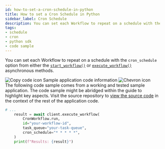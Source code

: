 ```yaml
---
id: how-to-set-a-cron-schedule-in-python
title: How to set a Cron Schedule in Python
sidebar_label: Cron Schedule
description: You can set each Workflow to repeat on a schedule with the cron_schedule option from either the start_workflow() or execute_workflow() asynchronous methods.
tags:
- schedule
- cron
- python sdk
- code sample
---
```


<!-- DO NOT EDIT THIS FILE DIRECTLY.
THIS FILE IS GENERATED from https://github.com/temporalio/documentation-samples-python/blob/workflow-update/your_cron_job/your_cron_dacx.py. -->

You can set each Workflow to repeat on a schedule with the `cron_schedule` option from either the [`start_workflow()`](https://python.temporal.io/temporalio.client.Client.html#start_workflow) or [`execute_workflow()`](https://python.temporal.io/temporalio.client.Client.html#execute_workflow) asynchronous methods.

<div class="copycode-notice-container"><div class="copycode-notice"><img data-style="copycode-icon" src="/icons/copycode.png" alt="Copy code icon" /> Sample application code information <img id="i-id1250249918" data-event="clickable-copycode-info" data-style="chevron-icon" src="/icons/chevron.png" alt="Chevron icon" /></div><div id="copycode-info-id1250249918" class="copycode-info">The following code sample comes from a working and tested sample application. The code sample might be abridged within the guide to highlight key aspects. Visit the source repository to <a href="https://github.com/temporalio/documentation-samples-python/blob/workflow-update/your_cron_job/your_cron_dacx.py">view the source code</a> in the context of the rest of the application code.</div></div>

```python
# ...
    result = await client.execute_workflow(
        CronWorkflow.run,
        id="your-workflow-id",
        task_queue="your-task-queue",
        cron_schedule="* * * * *",
    )
    print(f"Results: {result}")
```
